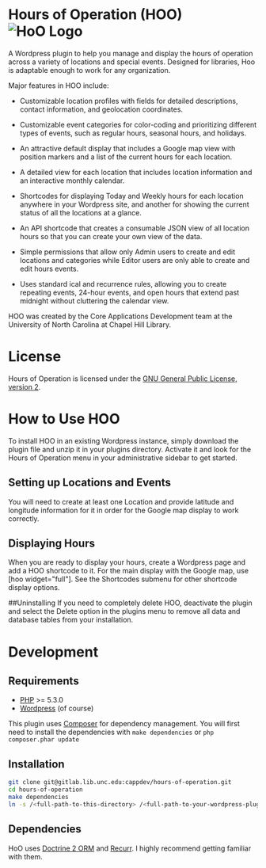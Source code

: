 # Hours of Operation (HOO) ![HoO Logo](https://gitlab.lib.unc.edu/cappdev/hours-of-operation/raw/master/assets/images/hoo-20.png)
A Wordpress plugin to help you manage and display the hours of operation across a variety of locations and special events. Designed for libraries, Hoo is adaptable enough to work for any organization.

Major features in HOO include: 

- Customizable location profiles with fields for detailed descriptions, contact information, and geolocation coordinates.  

- Customizable event categories for color-coding and prioritizing different types of events, such as regular hours, seasonal hours, and holidays. 

- An attractive default display that includes a Google map view with position markers and a list of the current hours for each location. 

- A detailed view for each location that includes location information and an interactive monthly calendar. 

- Shortcodes for displaying Today and Weekly hours for each location anywhere in your Wordpress site, and another for showing the current status of all the locations at a glance. 

- An API shortcode that creates a consumable JSON view of all location hours so that you can create your own view of the data. 

- Simple permissions that allow only Admin users to create and edit locations and categories while Editor users are only able to create and edit hours events. 

- Uses standard ical and recurrence rules, allowing you to create repeating events, 24-hour events, and open hours that extend past midnight without cluttering the calendar view. 

HOO was created by the Core Applications Development team at the University of North Carolina at Chapel Hill Library. 


# License
Hours of Operation is licensed under the [GNU General Public License, version 2](https://www.gnu.org/licenses/gpl-2.0.html).

# How to Use HOO
To install HOO in an existing Wordpress instance, simply download the plugin file and unzip it in your plugins directory. Activate it and look for the Hours of Operation menu in your administrative sidebar to get started. 

## Setting up Locations and Events
You will need to create at least one Location and provide latitude and longitude information for it in order for the Google map display to work correctly. 

## Displaying Hours
When you are ready to display your hours, create a Wordpress page and add a HOO shortcode to it. For the main display with the Google map, use [hoo widget="full"]. See the Shortcodes submenu for other shortcode display options.

##Uninstalling
If you need to completely delete HOO, deactivate the plugin and select the Delete option in the plugins menu to remove all data and database tables from your installation.  

# Development

## Requirements
  * [PHP](http://php.net) >= 5.3.0
  * [Wordpress](http://wordpress.org) (of course) 

This plugin uses [Composer](http://getcomposer.org) for dependency management.
You will first need to install the dependencies with `make dependencies` or
`php composer.phar update`

## Installation
```bash
git clone git@gitlab.lib.unc.edu:cappdev/hours-of-operation.git
cd hours-of-operation
make dependencies
ln -s /<full-path-to-this-directory> /<full-path-to-your-wordpress-plugins-directory>
```
## Dependencies
HoO uses [Doctrine 2 ORM](http://docs.doctrine-project.org/projects/doctrine-orm/en/latest)
and [Recurr](https://github.com/simshaun/recurr). I highly recommend getting familiar with them.



